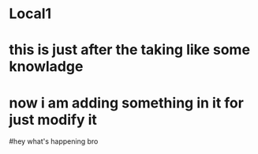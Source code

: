 # Local1
# this is just after the taking like some knowladge
# now i am adding something in it for just modify it
#hey what's happening bro
